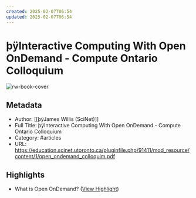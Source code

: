 ```yaml
---
created: 2025-02-07T06:54
updated: 2025-02-07T06:54
---
```

# þÿInteractive Computing With Open OnDemand - Compute Ontario Colloquium

![rw-book-cover](https://readwise-assets.s3.amazonaws.com/media/reader/parsed_document_assets/258172590/B9RtoSvGTyszaP7RCEkJZcC3QmrVgb7XnMFK_ymNzms-cove_7YUFvHR.png)

## Metadata
- Author: [[þÿJames Willis (SciNet)]]
- Full Title: þÿInteractive Computing With Open OnDemand - Compute Ontario Colloquium
- Category: #articles
- URL: https://education.scinet.utoronto.ca/pluginfile.php/91411/mod_resource/content/1/open_ondemand_colloquim.pdf

## Highlights
- What is Open OnDemand? ([View Highlight](https://read.readwise.io/read/01jhgwvatky555ykkx63qh38r0))


